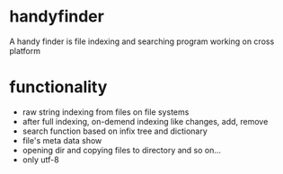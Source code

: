 # handyfinder
A handy finder is file indexing and searching program working on cross platform

# functionality
- raw string indexing from files on file systems
- after full indexing, on-demend indexing like changes, add, remove
- search function based on infix tree and dictionary
- file's meta data show
- opening dir and copying files to directory and so on...
- only utf-8

